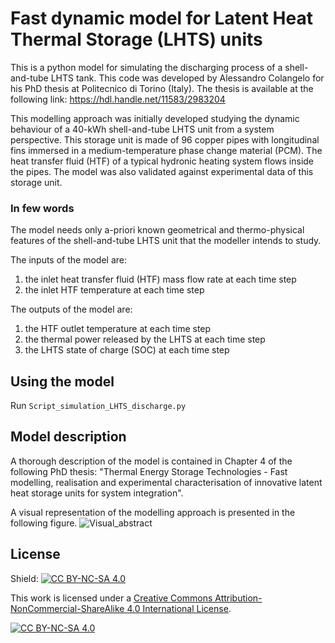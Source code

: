# Fast dynamic model for Latent Heat Thermal Storage (LHTS) units
This is a python model for simulating the discharging process of a shell-and-tube LHTS tank. This code was developed by Alessandro Colangelo for his PhD thesis at Politecnico di Torino (Italy). The thesis is available at the following link: https://hdl.handle.net/11583/2983204

This modelling approach was initially developed studying the dynamic behaviour of a 40-kWh shell-and-tube LHTS unit from a system perspective. This storage unit is made of 96 copper pipes with longitudinal fins immersed in a medium-temperature phase change material (PCM). The heat transfer fluid (HTF) of a typical hydronic heating system flows inside the pipes. The model was also validated against experimental data of this storage unit.

### In few words
The model needs only a-priori known geometrical and thermo-physical features of the shell-and-tube LHTS unit that the modeller intends to study.

The inputs of the model are:
1. the inlet heat transfer fluid (HTF) mass flow rate at each time step
2. the inlet HTF temperature at each time step

The outputs of the model are: 
1. the HTF outlet temperature at each time step
2. the thermal power released by the LHTS at each time step
3. the LHTS state of charge (SOC) at each time step


## Using the model
Run `Script_simulation_LHTS_discharge.py` 

## Model description
A thorough description of the model is contained in Chapter 4 of the following PhD thesis: "Thermal Energy Storage Technologies - Fast modelling, realisation and experimental characterisation of innovative latent heat storage units for system integration".

A visual representation of the modelling approach is presented in the following figure.
![Visual_abstract](https://github.com/alesco20/LHTS-dynamic-model/assets/116569046/d6ae8f69-1cdf-47e4-9fe5-69858304dd57)


## License 
Shield: [![CC BY-NC-SA 4.0][cc-by-nc-sa-shield]][cc-by-nc-sa]

This work is licensed under a
[Creative Commons Attribution-NonCommercial-ShareAlike 4.0 International License][cc-by-nc-sa].

[![CC BY-NC-SA 4.0][cc-by-nc-sa-image]][cc-by-nc-sa]

[cc-by-nc-sa]: http://creativecommons.org/licenses/by-nc-sa/4.0/
[cc-by-nc-sa-image]: https://licensebuttons.net/l/by-nc-sa/4.0/88x31.png
[cc-by-nc-sa-shield]: https://img.shields.io/badge/License-CC%20BY--NC--SA%204.0-lightgrey.svg

